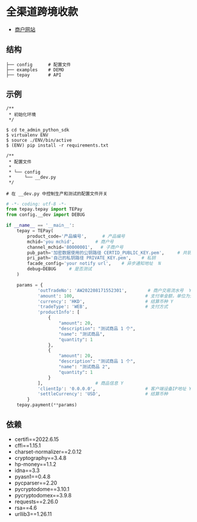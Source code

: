 

# 全渠道跨境收款

* [商户网站](https://mch.transfereasy.com/)

## 结构

```$xslt
├── config      # 配置文件
├── examples    # DEMO
├── tepay       # API
```

## 示例

```
/**
 * 初始化环境
 */

$ cd te_admin_python_sdk
$ virtualenv ENV
$ source ./ENV/bin/active
$ (ENV) pip install -r requirements.txt
```

```
/**
 * 配置文件
 *
 * └── config
 *     └── __dev.py
 */

# 在 __dev.py 中控制生产和测试的配置文件开关

```

```python
# -*- coding: utf-8 -*-
from tepay.tepay import TEPay
from config.__dev import DEBUG

if __name__ == '__main__':
    tepay = TEPay(
        product_code='产品编号',      # 产品编号
        mchid='you mchid',        # 商户号
        channel_mchid='80000001',   # 子商户号
        pub_path='加密数据使用的公钥路径 CERTID_PUBLIC_KEY.pem',     # 共钥
        pri_path='自己的私钥路径 PRIVATE_KEY.pem',    # 私钥
        facade_config='your notify url',    # 异步通知地址  N
        debug=DEBUG     # 是否测试
    )

    params = {
            'outTradeNo': 'AW202208171552301',        # 商户交易流水号  Y
            'amount': 100,                           # 支付单金额，单位为元，精度最多小数点后两位(如果是JPY和KRW，单位为分) Y
            'currency': 'HKD',                       # 结算币种 Y
            'tradeType': 'WEB',                      # 支付方式
            'productInfo': [
                {
                    "amount": 20,
                    "description": "测试商品 1 个",
                    "name": "测试商品",
                    "quantity": 1
                },
                {
                    "amount": 20,
                    "description": "测试商品 1 个",
                    "name": "测试商品 2",
                    "quantity": 1
                }
            ],                    # 商品信息 Y
            'clientIp': '0.0.0.0',                   # 客户端设备IP地址 Y
            'settleCurrency': 'USD',                 # 结算币种
        }
    tepay.payment(**params)

```

## 依赖

* certifi==2022.6.15
* cffi==1.15.1
* charset-normalizer==2.0.12
* cryptography==3.4.8
* hp-money==1.1.2
* idna==3.3
* pyasn1==0.4.8
* pycparser==2.20
* pycryptodome==3.10.1
* pycryptodomex==3.9.8
* requests==2.26.0
* rsa==4.6
* urllib3==1.26.11

